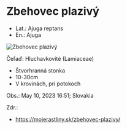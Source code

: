 # Zbehovec plazivý
- Lat.: Ajuga reptans
- En.: Ajuga

![Zbehovec plazivý](./ajuga.jpg "Zbehovec plazivý")

Čeľaď: Hluchavkovité (Lamiaceae)

- Štvorhranná stonka
- 10-30cm
- V krovinách, pri potokoch

Obs.: May 10, 2023 16:51; Slovakia

Zdr.:
- https://mojerastliny.sk/zbehovec-plazivy/

